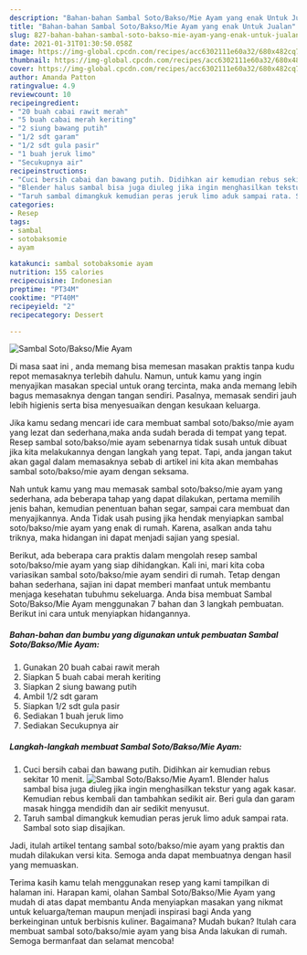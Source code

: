 ```yaml
---
description: "Bahan-bahan Sambal Soto/Bakso/Mie Ayam yang enak Untuk Jualan"
title: "Bahan-bahan Sambal Soto/Bakso/Mie Ayam yang enak Untuk Jualan"
slug: 827-bahan-bahan-sambal-soto-bakso-mie-ayam-yang-enak-untuk-jualan
date: 2021-01-31T01:30:50.058Z
image: https://img-global.cpcdn.com/recipes/acc6302111e60a32/680x482cq70/sambal-sotobaksomie-ayam-foto-resep-utama.jpg
thumbnail: https://img-global.cpcdn.com/recipes/acc6302111e60a32/680x482cq70/sambal-sotobaksomie-ayam-foto-resep-utama.jpg
cover: https://img-global.cpcdn.com/recipes/acc6302111e60a32/680x482cq70/sambal-sotobaksomie-ayam-foto-resep-utama.jpg
author: Amanda Patton
ratingvalue: 4.9
reviewcount: 10
recipeingredient:
- "20 buah cabai rawit merah"
- "5 buah cabai merah keriting"
- "2 siung bawang putih"
- "1/2 sdt garam"
- "1/2 sdt gula pasir"
- "1 buah jeruk limo"
- "Secukupnya air"
recipeinstructions:
- "Cuci bersih cabai dan bawang putih. Didihkan air kemudian rebus sekitar 10 menit."
- "Blender halus sambal bisa juga diuleg jika ingin menghasilkan tekstur yang agak kasar. Kemudian rebus kembali dan tambahkan sedikit air. Beri gula dan garam masak hingga mendidih dan air sedikit menyusut."
- "Taruh sambal dimangkuk kemudian peras jeruk limo aduk sampai rata. Sambal soto siap disajikan."
categories:
- Resep
tags:
- sambal
- sotobaksomie
- ayam

katakunci: sambal sotobaksomie ayam 
nutrition: 155 calories
recipecuisine: Indonesian
preptime: "PT34M"
cooktime: "PT40M"
recipeyield: "2"
recipecategory: Dessert

---
```



![Sambal Soto/Bakso/Mie Ayam](https://img-global.cpcdn.com/recipes/acc6302111e60a32/680x482cq70/sambal-sotobaksomie-ayam-foto-resep-utama.jpg)

Di masa  saat ini , anda memang bisa memesan masakan praktis tanpa kudu repot memasaknya terlebih dahulu. Namun, untuk kamu yang ingin menyajikan masakan special untuk orang tercinta, maka anda memang lebih bagus memasaknya dengan tangan sendiri. Pasalnya, memasak sendiri jauh lebih higienis serta bisa menyesuaikan dengan kesukaan keluarga.

Jika kamu sedang mencari ide cara membuat sambal soto/bakso/mie ayam yang lezat dan sederhana,maka anda sudah berada di tempat yang tepat. Resep sambal soto/bakso/mie ayam  sebenarnya tidak susah untuk dibuat jika kita melakukannya dengan langkah yang tepat. Tapi, anda jangan takut akan gagal dalam memasaknya 
sebab di artikel ini kita akan membahas sambal soto/bakso/mie ayam dengan seksama.  



Nah untuk kamu yang mau memasak sambal soto/bakso/mie ayam yang sederhana, ada beberapa tahap yang dapat dilakukan, pertama memilih jenis bahan, kemudian penentuan bahan segar, sampai cara membuat dan menyajikannya. Anda Tidak usah pusing jika hendak menyiapkan sambal soto/bakso/mie ayam yang enak di rumah. Karena, asalkan anda  tahu triknya, maka hidangan ini dapat menjadi sajian yang spesial.

Berikut, ada beberapa cara praktis  dalam mengolah resep sambal soto/bakso/mie ayam yang siap dihidangkan. Kali ini, mari kita coba variasikan sambal soto/bakso/mie ayam sendiri di rumah. Tetap dengan bahan sederhana, sajian ini dapat memberi manfaat untuk membantu menjaga kesehatan tubuhmu sekeluarga. Anda bisa membuat Sambal Soto/Bakso/Mie Ayam menggunakan 7 bahan dan 3 langkah pembuatan. Berikut ini cara untuk menyiapkan hidangannya.

<!--inarticleads1-->

##### Bahan-bahan dan bumbu yang digunakan untuk pembuatan Sambal Soto/Bakso/Mie Ayam:

1. Gunakan 20 buah cabai rawit merah
1. Siapkan 5 buah cabai merah keriting
1. Siapkan 2 siung bawang putih
1. Ambil 1/2 sdt garam
1. Siapkan 1/2 sdt gula pasir
1. Sediakan 1 buah jeruk limo
1. Sediakan Secukupnya air




<!--inarticleads2-->

##### Langkah-langkah membuat Sambal Soto/Bakso/Mie Ayam:

1. Cuci bersih cabai dan bawang putih. Didihkan air kemudian rebus sekitar 10 menit.
<img src="https://img-global.cpcdn.com/steps/c480d761f03c565a/160x128cq70/sambal-sotobaksomie-ayam-langkah-memasak-1-foto.jpg" alt="Sambal Soto/Bakso/Mie Ayam">1. Blender halus sambal bisa juga diuleg jika ingin menghasilkan tekstur yang agak kasar. Kemudian rebus kembali dan tambahkan sedikit air. Beri gula dan garam masak hingga mendidih dan air sedikit menyusut.
1. Taruh sambal dimangkuk kemudian peras jeruk limo aduk sampai rata. Sambal soto siap disajikan.




Jadi, itulah artikel tentang  sambal soto/bakso/mie ayam  yang praktis dan mudah dilakukan versi kita. Semoga anda dapat membuatnya dengan hasil yang memuaskan. 

Terima kasih kamu telah menggunakan resep yang kami tampilkan di halaman ini. Harapan kami, olahan  Sambal Soto/Bakso/Mie Ayam yang mudah di atas dapat membantu Anda menyiapkan masakan yang nikmat untuk keluarga/teman maupun menjadi inspirasi bagi Anda yang berkeinginan untuk berbisnis kuliner. Bagaimana? Mudah bukan? Itulah cara membuat sambal soto/bakso/mie ayam yang bisa Anda lakukan di rumah. Semoga bermanfaat dan selamat mencoba!

